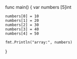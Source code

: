 
func main() {
    var numbers [5]int

    numbers[0] = 10
    numbers[1] = 20
    numbers[2] = 30
    numbers[3] = 40
    numbers[4] = 50

    fmt.Println("array:", numbers)
}

